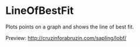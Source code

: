 # LineOfBestFit
Plots points on a graph and shows the line of best fit.

Preview: http://cruzinforabruzin.com/sapling/lobf/
